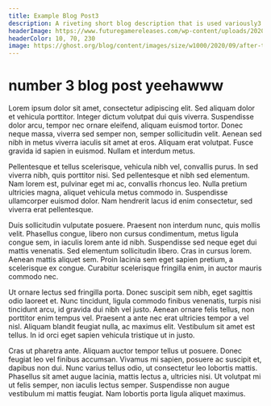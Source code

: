 ```yaml
---
title: Example Blog Post3
description: A riveting short blog description that is used variously3
headerImage: https://www.futuregamereleases.com/wp-content/uploads/2020/11/cyberpunk-2077-release-date.jpg
headerColor: 10, 70, 230
image: https://ghost.org/blog/content/images/size/w1000/2020/09/after-the-paycheque.png
---
```


# number 3 blog post yeehawww


Lorem ipsum dolor sit amet, consectetur adipiscing elit. Sed aliquam dolor et vehicula porttitor. Integer dictum volutpat dui quis viverra. Suspendisse dolor arcu, tempor nec ornare eleifend, aliquam euismod tortor. Donec neque massa, viverra sed semper non, semper sollicitudin velit. Aenean sed nibh in metus viverra iaculis sit amet at eros. Aliquam erat volutpat. Fusce gravida id sapien in euismod. Nullam et interdum metus.

Pellentesque et tellus scelerisque, vehicula nibh vel, convallis purus. In sed viverra nibh, quis porttitor nisi. Sed pellentesque et nibh sed elementum. Nam lorem est, pulvinar eget mi ac, convallis rhoncus leo. Nulla pretium ultricies magna, aliquet vehicula metus commodo in. Suspendisse ullamcorper euismod dolor. Nam hendrerit lacus id enim consectetur, sed viverra erat pellentesque.

Duis sollicitudin vulputate posuere. Praesent non interdum nunc, quis mollis velit. Phasellus congue, libero non cursus condimentum, metus ligula congue sem, in iaculis lorem ante id nibh. Suspendisse sed neque eget dui mattis venenatis. Sed elementum sollicitudin libero. Cras in cursus lorem. Aenean mattis aliquet sem. Proin lacinia sem eget sapien pretium, a scelerisque ex congue. Curabitur scelerisque fringilla enim, in auctor mauris commodo nec.

Ut ornare lectus sed fringilla porta. Donec suscipit sem nibh, eget sagittis odio laoreet et. Nunc tincidunt, ligula commodo finibus venenatis, turpis nisi tincidunt arcu, id gravida dui nibh vel justo. Aenean ornare felis tellus, non porttitor enim tempus vel. Praesent a ante nec erat ultricies tempor a vel nisl. Aliquam blandit feugiat nulla, ac maximus elit. Vestibulum sit amet est tellus. In id orci eget sapien vehicula tristique ut in justo.

Cras ut pharetra ante. Aliquam auctor tempor tellus ut posuere. Donec feugiat leo vel finibus accumsan. Vivamus mi sapien, posuere ac suscipit et, dapibus non dui. Nunc varius tellus odio, ut consectetur leo lobortis mattis. Phasellus sit amet augue lacinia, mattis lectus a, ultricies nisi. Ut volutpat mi ut felis semper, non iaculis lectus semper. Suspendisse non augue vestibulum mi mattis feugiat. Nam lobortis porta ligula aliquet maximus. 

